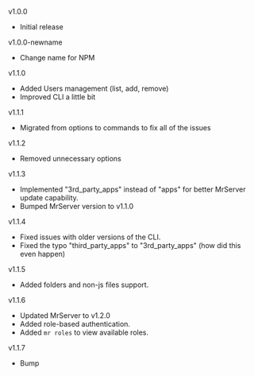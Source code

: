 v1.0.0

- Initial release

v1.0.0-newname

- Change name for NPM

v1.1.0

- Added Users management (list, add, remove)
- Improved CLI a little bit

v1.1.1

- Migrated from options to commands to fix all of the issues

v1.1.2

- Removed unnecessary options

v1.1.3

- Implemented "3rd_party_apps" instead of "apps" for better MrServer update capability.
- Bumped MrServer version to v1.1.0

v1.1.4

- Fixed issues with older versions of the CLI.
- Fixed the typo "third_party_apps" to "3rd_party_apps" (how did this even happen)

v1.1.5

- Added folders and non-js files support.

v1.1.6

- Updated MrServer to v1.2.0
- Added role-based authentication.
- Added `mr roles` to view available roles.

v1.1.7
 
- Bump

